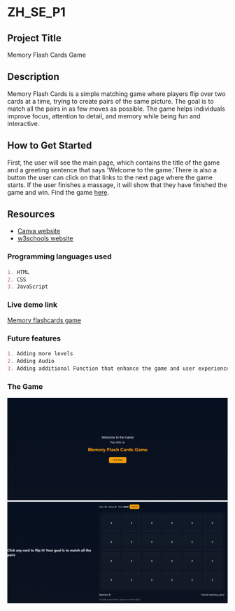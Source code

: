 # ZH_SE_P1


## Project Title
Memory Flash Cards Game


## Description
Memory Flash Cards is a simple matching game where players flip over two cards at a time, trying to create pairs of the same picture. The goal is to match all the pairs in as few moves as possible. The game helps individuals improve focus, attention to detail, and memory while being fun and interactive.


## How to Get Started
First, the user will see the main page, which contains the title of the game and a greeting sentence that says 'Welcome to the game.'There is also a button the user can click on that links to the next page where the game starts. If the user finishes a massage, it will show that they have finished the game and win. Find the game [here](https://memoryflashcards_01.surge.sh/).


## Resources
 - [Canva website](https://www.Canva.com)
 - [w3schools website](https://www.w3schools.com)


### Programming languages used

```markdown
1. HTML
2. CSS
3. JavaScript
```

### Live demo link
[Memory flashcards game](https://memoryflashcards_01.surge.sh/)


### Future features
```markdown
1. Adding more levels
2. Adding Audio
3. Adding additional Function that enhance the game and user experience
```

### The Game

![images](Images\HomePage.png)
![images](Images\GamePage.png)
